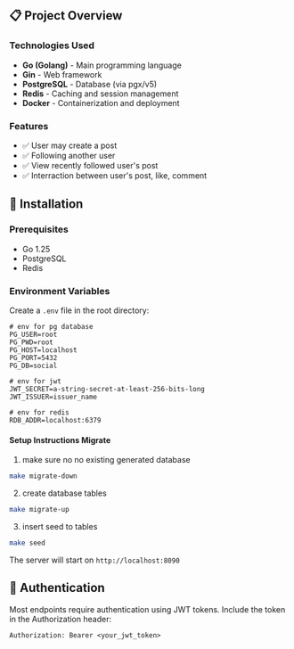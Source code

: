 ## 📋 Project Overview

### Technologies Used

- **Go (Golang)** - Main programming language
- **Gin** - Web framework
- **PostgreSQL** - Database (via pgx/v5)
- **Redis** - Caching and session management
- **Docker** - Containerization and deployment

### Features

- ✅ User may create a post
- ✅ Following another user 
- ✅ View recently followed user's post
- ✅ Interraction between user's post, like, comment

## 🚀 Installation

### Prerequisites

- Go 1.25
- PostgreSQL
- Redis

### Environment Variables

Create a `.env` file in the root directory:

```env
# env for pg database
PG_USER=root
PG_PWD=root
PG_HOST=localhost
PG_PORT=5432
PG_DB=social

# env for jwt
JWT_SECRET=a-string-secret-at-least-256-bits-long
JWT_ISSUER=issuer_name

# env for redis
RDB_ADDR=localhost:6379
```

#### Setup Instructions Migrate
1. make sure no no existing generated database
``` bash
make migrate-down
```
2. create database tables
``` bash
make migrate-up
``` 
3. insert seed to tables
``` bash
make seed
```

The server will start on `http://localhost:8090`

## 🔐 Authentication

Most endpoints require authentication using JWT tokens. Include the token in the Authorization header:

```
Authorization: Bearer <your_jwt_token>
```